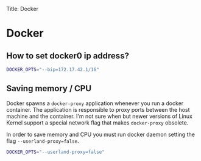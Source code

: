 Title: Docker

# Docker

## How to set docker0 ip address?

```bash
DOCKER_OPTS="--bip=172.17.42.1/16"
```

## Saving memory / CPU

Docker spawns a `docker-proxy` application whenever you run a docker container.
The application is responsible to proxy ports between the host machine and
the container. I'm not sure when but newer versions of Linux Kernel support
a special network flag that makes `docker-proxy` obsolete.

In order to save memory and CPU you must run docker daemon setting the flag
`--userland-proxy=false`.

```bash
DOCKER_OPTS="--userland-proxy=false"
```
